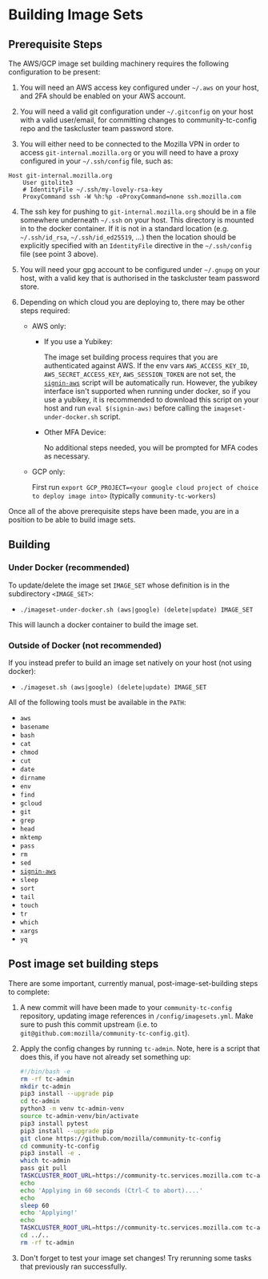 # Building Image Sets

## Prerequisite Steps

The AWS/GCP image set building machinery requires the following configuration
to be present:

1) You will need an AWS access key configured under `~/.aws` on your host, and
   2FA should be enabled on your AWS account.

2) You will need a valid git configuration under `~/.gitconfig` on your host with
   a valid user/email, for committing changes to community-tc-config repo and the
   taskcluster team password store.

3) You will either need to be connected to the Mozilla VPN in order to access
   `git-internal.mozilla.org` or you will need to have a proxy configured in your
   `~/.ssh/config` file, such as:

  ```
  Host git-internal.mozilla.org
      User gitolite3
      # IdentityFile ~/.ssh/my-lovely-rsa-key
      ProxyCommand ssh -W %h:%p -oProxyCommand=none ssh.mozilla.com
  ```

4) The ssh key for pushing to `git-internal.mozilla.org` should be in a file
   somewhere underneath `~/.ssh` on your host. This directory is mounted in to the
   docker container. If it is not in a standard location (e.g. `~/.ssh/id_rsa`,
   `~/.ssh/id_ed25519`, ...) then the location should be explicitly specified with
   an `IdentityFile` directive in the `~/.ssh/config` file (see point 3 above).

5) You will need your gpg account to be configured under `~/.gnupg` on your host,
   with a valid key that is authorised in the taskcluster team password store.

6) Depending on which cloud you are deploying to, there may be other steps
   required:

     * AWS only:

       * If you use a Yubikey:

         The image set building process requires that you are authenticated against
         AWS. If the env vars `AWS_ACCESS_KEY_ID`, `AWS_SECRET_ACCESS_KEY`,
         `AWS_SESSION_TOKEN` are not set, the
         [`signin-aws`](docker/signin-aws)
         script will be automatically run. However, the yubikey interface isn't
         supported when running under docker, so if you use a yubikey, it is recommended
         to download this script on your host and run `eval $(signin-aws)` before
         calling the `imageset-under-docker.sh` script.

       * Other MFA Device:
 
         No additional steps needed, you will be prompted for MFA codes as necessary.

     * GCP only:

       First run `export GCP_PROJECT=<your google cloud project of choice to deploy image into>` (typically `community-tc-workers`)

Once all of the above prerequisite steps have been made, you are in a position
to be able to build image sets.

## Building

### Under Docker (recommended)

To update/delete the image set `IMAGE_SET` whose definition is in the
subdirectory `<IMAGE_SET>`:

  * `./imageset-under-docker.sh (aws|google) (delete|update) IMAGE_SET`

This will launch a docker container to build the image set.

### Outside of Docker (not recommended)

If you instead prefer to build an image set natively on your host (not using docker):

  * `./imageset.sh (aws|google) (delete|update) IMAGE_SET`

All of the following tools must be available in the `PATH`:

  * `aws`
  * `basename`
  * `bash`
  * `cat`
  * `chmod`
  * `cut`
  * `date`
  * `dirname`
  * `env`
  * `find`
  * `gcloud`
  * `git`
  * `grep`
  * `head`
  * `mktemp`
  * `pass`
  * `rm`
  * `sed`
  * [`signin-aws`](docker/signin-aws)
  * `sleep`
  * `sort`
  * `tail`
  * `touch`
  * `tr`
  * `which`
  * `xargs`
  * `yq`

## Post image set building steps

There are some important, currently manual, post-image-set-building steps to
complete:

1) A new commit will have been made to your `community-tc-config` repository,
   updating image references in `/config/imagesets.yml`. Make sure to push this
   commit upstream (i.e. to `git@github.com:mozilla/community-tc-config.git`).

2) Apply the config changes by running `tc-admin`. Note, here is a script that
   does this, if you have not already set something up:


   ```bash
   #!/bin/bash -e
   rm -rf tc-admin
   mkdir tc-admin
   pip3 install --upgrade pip
   cd tc-admin
   python3 -m venv tc-admin-venv
   source tc-admin-venv/bin/activate
   pip3 install pytest
   pip3 install --upgrade pip
   git clone https://github.com/mozilla/community-tc-config
   cd community-tc-config
   pip3 install -e .
   which tc-admin
   pass git pull
   TASKCLUSTER_ROOT_URL=https://community-tc.services.mozilla.com tc-admin diff || true
   echo
   echo 'Applying in 60 seconds (Ctrl-C to abort)....'
   echo
   sleep 60
   echo 'Applying!'
   echo
   TASKCLUSTER_ROOT_URL=https://community-tc.services.mozilla.com tc-admin apply
   cd ../..
   rm -rf tc-admin
   ```

3) Don't forget to test your image set changes! Try rerunning some tasks that
   previously ran successfully.
